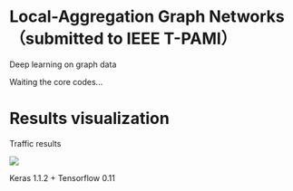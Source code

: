 # Local-Aggregation Graph Networks （submitted to IEEE T-PAMI）
Deep learning on graph data

Waiting the core codes...

# Results visualization
Traffic results

![](Results_visualization/NeurIPS_traffic.gif)

Keras 1.1.2 + Tensorflow 0.11
